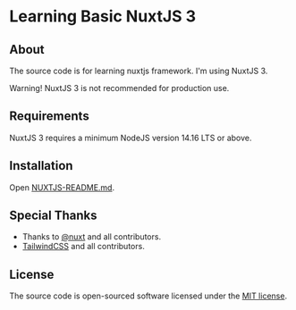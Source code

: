 # Learning Basic NuxtJS 3

## About

The source code is for learning nuxtjs framework.
I'm using NuxtJS 3.

Warning! NuxtJS 3 is not recommended for production use.

## Requirements

NuxtJS 3 requires a minimum NodeJS version 14.16 LTS or above.

## Installation

Open [NUXTJS-README.md](./NUXTJS-README.md).

## Special Thanks

-   Thanks to [@nuxt](https://github.com/nuxt) and all contributors.
-   [TailwindCSS](https://github.com/tailwindlabs) and all contributors.

## License

The source code is open-sourced software licensed under the [MIT license](./LICENSE).
